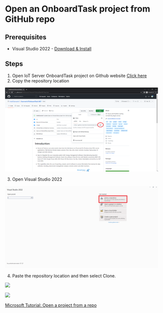 # Open an OnboardTask project from GitHub repo

## Prerequisites

- Visual Studio 2022 - [Download & Install](https://visualstudio.microsoft.com/downloads/)

## Steps

1) Open IoT Server OnboardTask project on Github website [Click here](https://github.com/IntelliSenseIoT/XserverIoTOnboardTask.NET)
2) Copy the repository location

![](images/GitHub.png)

3) Open Visual Studio 2022

![](images/VS2022_Clone.png)

4) Paste the repository location and then select Clone.

![](images/VS1.png)

![](images/VS3.png)

[Microsoft Tutorial: Open a project from a repo](https://learn.microsoft.com/en-us/visualstudio/get-started/tutorial-open-project-from-repo?view=vs-2022&tabs=vs168later)
